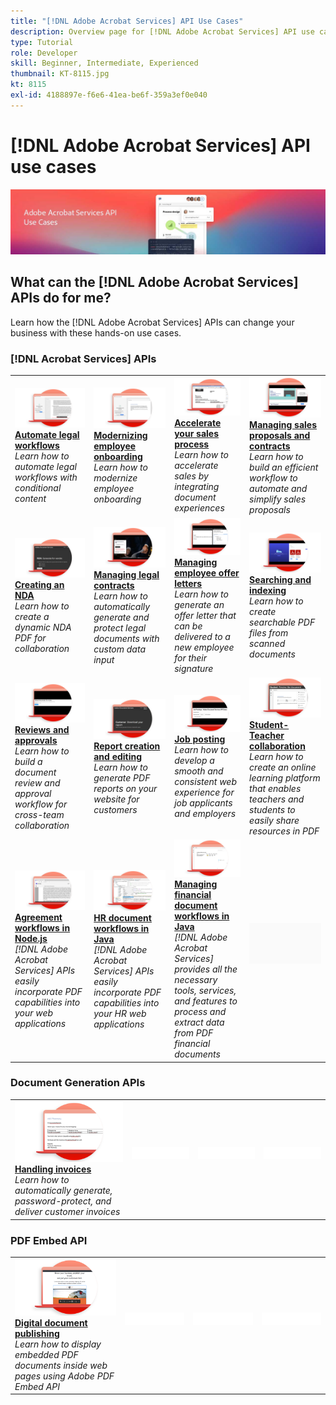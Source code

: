 ```yaml
---
title: "[!DNL Adobe Acrobat Services] API Use Cases"
description: Overview page for [!DNL Adobe Acrobat Services] API use cases
type: Tutorial
role: Developer
skill: Beginner, Intermediate, Experienced
thumbnail: KT-8115.jpg
kt: 8115
exl-id: 4188897e-f6e6-41ea-be6f-359a3ef0e040
---
```

# [!DNL Adobe Acrobat Services] API use cases

![[!DNL Acrobat Services] API Use Case Banner](../assets/usecaseshero.jpg)

## What can the [!DNL Adobe Acrobat Services] APIs do for me?

Learn how the [!DNL Adobe Acrobat Services] APIs can change your business with these hands-on use cases.

### [!DNL Acrobat Services] APIs

<table style="table-layout:fixed">
<tr>
  <td>
    <a href="automatelegalworkflows.md">
      <img alt="Automate legal workflows" src="assets/automatelegal_thumb.png" />
    </a>
    <div>
    <a href="automatelegalworkflows.md"><strong>Automate legal workflows</strong></a>
    </div>
    <em>Learn how to automate legal workflows with conditional content</em>
    <br>
  </td>
  <td>
      <a href="employeeonboarding.md">
        <img alt="Modernizing employee onboarding" src="assets/employee_thumb.png" />
      </a>
      <div>
      <a href="employeeonboarding.md"><strong>Modernizing employee onboarding</strong></a>
      </div>
      <em>Learn how to modernize employee onboarding</em>
      <br>
  </td>
  <td>
      <a href="acceleratesales.md">
        <img alt="Accelerate your sales process" src="assets/accsales_thumb.png" />
      </a>
      <div>
      <a href="acceleratesales.md"><strong>Accelerate your sales process</strong></a>
      </div>
      <em>Learn how to accelerate sales by integrating document experiences</em>
      <br>
    </td>
    <td>
      <a href="sales.md">
        <img alt="Managing sales proposals and contracts" src="assets/sales_thumb.png" />
      </a>
      <div>
      <a href="sales.md"><strong>Managing sales proposals and contracts</strong></a>
      </div>
      <em>Learn how to build an efficient workflow to automate and simplify sales proposals</em>
      <br>
    </td>
</tr>
<tr>
  <td>
    <a href="nda.md">
      <img alt="Creating an NDA" src="assets/nda_thumb.png" />
    </a>
    <div>
    <a href="nda.md"><strong>Creating an NDA</strong></a>
    </div>
    <em>Learn how to create a dynamic NDA PDF for collaboration</em>
    <br>
  </td>
  <td>
    <a href="legal.md">
      <img alt="Managing legal contracts" src="assets/legal_thumb.png" />
    </a>
    <div>
    <a href="legal.md"><strong>Managing legal contracts</strong></a>
    </div>
    <em>Learn how to automatically generate and protect legal documents with custom data input</em>
    <br>
  </td>
  <td>
    <a href="offer.md">
      <img alt="Managing employee offer letters" src="assets/offer_thumb.png" />
    </a>
    <div>
    <a href="offer.md"><strong>Managing employee offer letters</strong></a>
    </div>
    <em>Learn how to generate an offer letter that can be delivered to a new employee for their signature</em>
    <br>
  </td>
  <td>
    <a href="searching.md">
      <img alt="Searching and indexing" src="assets/searching_thumb.png" />
    </a>
    <div>
    <a href="searching.md"><strong>Searching and indexing</strong></a>
    </div>
    <em>Learn how to create searchable PDF files from scanned documents</em>
    <br>
  </td>
</tr>
<tr>
  <td>
    <a href="reviews.md">
      <img alt="Reviews and approvals" src="assets/reviews_thumb.png" />
    </a>
    <div>
    <a href="reviews.md"><strong>Reviews and approvals</strong></a>
    </div>
    <em>Learn how to build a document review and approval workflow for cross-team collaboration</em>
    <br>
  </td>
  <td>
    <a href="reportcreation.md">
      <img alt="Report creation and editing" src="assets/report_thumb.png" />
    </a>
    <div>
    <a href="reportcreation.md"><strong>Report creation and editing</strong></a>
    </div>
    <em>Learn how to generate PDF reports on your website for customers</em>
    <br>
  </td>
  <td>
    <a href="jobposting.md">
      <img alt="Job posting" src="assets/job_thumb.png" />
    </a>
    <div>
    <a href="jobposting.md"><strong>Job posting</strong></a>
    </div>
    <em>Learn how to develop a smooth and consistent web experience for job applicants and employers</em>
    <br>
  </td>
  <td>
    <a href="educationcollab.md">
      <img alt="Student-Teacher Collaboration" src="assets/edu_thumb.png" />
    </a>
    <div>
    <a href="educationcollab.md"><strong>Student-Teacher collaboration</strong></a>
    </div>
    <em>Learn how to create an online learning platform that enables teachers and students to easily share resources in PDF</em>
    <br>
  </td>
</tr>
<tr>
  <td>
    <a href="AgreementWorkflowsNodejs.md">
      <img alt="Agreement workflows in Node.js" src="assets/AWNjs_thumb.png" />
    </a>
    <div>
    <a href="AgreementWorkflowsNodejs.md"><strong>Agreement workflows in Node.js</strong></a>
    </div>
    <em>[!DNL Adobe Acrobat Services] APIs easily incorporate PDF capabilities into your web applications</em>
    <br>
  </td>
  <td>
    <a href="HRAgreementWorkflowsJava.md">
      <img alt="HR document workflows in Java" src="assets/HRWJ_thumb.png" />
    </a>
    <div>
    <a href="HRAgreementWorkflowsJava.md"><strong>HR document workflows in Java</strong></a>
    </div>
    <em>[!DNL Adobe Acrobat Services] APIs easily incorporate PDF capabilities into your HR web applications</em>
    <br>
  </td>
  <td>
    <a href="FinanceWorkflowsJava.md">
      <img alt="Managing financial document workflows in Java" src="assets/FAWJ_thumb.png" />
    </a>
    <div>
    <a href="FinanceWorkflowsJava.md"><strong>Managing financial document workflows in Java</strong></a>
    </div>
    <em>[!DNL Adobe Acrobat Services] provides all the necessary tools, services, and features to process and extract data from PDF financial documents</em>
    <br>
  </td>
  <td>
    <img alt="Spacer" src="../assets/GrayBanner_Placeholder.png" />
    <div>
    <br>
  </td>
</tr>
</table>

### Document Generation APIs

<table style="table-layout:fixed">
<tr>
  <td>
    <a href="invoices.md">
      <img alt="Handling invoices" src="assets/invoices_thumb.png" />
    </a>
    <div>
    <a href="invoices.md"><strong>Handling invoices</strong></a>
    </div>
    <em>Learn how to automatically generate, password-protect, and deliver customer invoices</em>
    <br>
  </td>
  <td>
    <img alt="Spacer" src="../assets/WhiteBanner_Placeholder.png" />
    <div>
    <br>
  </td>
  <td>
    <img alt="Spacer" src="../assets/WhiteBanner_Placeholder.png" />
    <div>
    <br>
  </td>
  <td>
    <img alt="Spacer" src="../assets/WhiteBanner_Placeholder.png" />
    <div>
    <br>
  </td>
</tr>
</table>

### PDF Embed API

<table style="table-layout:fixed">
<tr>
   <td>
    <a href="ddppdfembedapi.md">
      <img alt="Digital document publishing" src="assets/ddp_thumb.png" />
    </a>
    <div>
    <a href="ddppdfembedapi.md"><strong>Digital document publishing</strong></a>
    </div>
    <em>Learn how to display embedded PDF documents inside web pages using Adobe PDF Embed API</em>
    <br>
  </td>
  <td>
    <img alt="Spacer" src="../assets/WhiteBanner_Placeholder.png" />
    <div>
    <br>
  </td>
  <td>
    <img alt="Spacer" src="../assets/WhiteBanner_Placeholder.png" />
    <div>
    <br>
  </td>
  <td>
    <img alt="Spacer" src="../assets/WhiteBanner_Placeholder.png" />
    <div>
    <br>
  </td>
</tr>
</table>